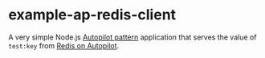 example-ap-redis-client
=======================

A very simple Node.js [Autopilot
pattern](https://www.joyent.com/blog/category:Autopilot+Pattern) application that serves the value of
`test:key` from [Redis on Autopilot](https://github.com/autopilotpattern/redis).
